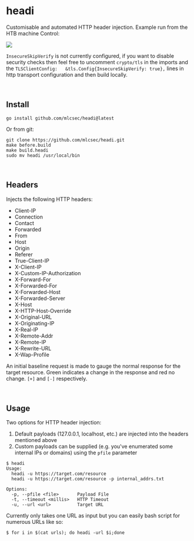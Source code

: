 # headi
Customisable and automated HTTP header injection.  Example run from the HTB machine Control:

<a href="https://asciinema.org/a/381187" target="_blank"><img src="https://asciinema.org/a/381187.svg" /></a>

`InsecureSkipVerify` is not currently configured, if you want to disable security checks then feel free to uncomment `crypto/tls` in the imports and the `TLSClientConfig:   &tls.Config{InsecureSkipVerify: true},` lines in http transport configuration and then build locally.

<br>

## Install
```
go install github.com/mlcsec/headi@latest
```

Or from git:
```shell
git clone https://github.com/mlcsec/headi.git
make before.build
make build.headi
sudo mv headi /usr/local/bin
```

<br>

## Headers
Injects the following HTTP headers:
* Client-IP
* Connection
* Contact
* Forwarded
* From
* Host
* Origin
* Referer
* True-Client-IP
* X-Client-IP
* X-Custom-IP-Authorization
* X-Forward-For
* X-Forwarded-For
* X-Forwarded-Host
* X-Forwarded-Server
* X-Host
* X-HTTP-Host-Override
* X-Original-URL
* X-Originating-IP
* X-Real-IP
* X-Remote-Addr
* X-Remote-IP
* X-Rewrite-URL
* X-Wap-Profile

An initial baseline request is made to gauge the normal response for the target resource.  Green indicates a change in the response and red no change.  `[+]` and `[-]` respectively.

<br>

## Usage
Two options for HTTP header injection:

1. Default payloads (127.0.0.1, localhost, etc.) are injected into the headers mentioned above
2. Custom payloads can be supplied (e.g. you've enumerated some internal IPs or domains) using the `pfile` parameter

```
$ headi
Usage:
  headi -u https://target.com/resource
  headi -u https://target.com/resource -p internal_addrs.txt

Options:
  -p, --pfile <file>       Payload File
  -t, --timeout <millis>   HTTP Timeout
  -u, --url <url>          Target URL
```
Currently only takes one URL as input but you can easily bash script for numerous URLs like so:
```
$ for i in $(cat urls); do headi -url $i;done
```
